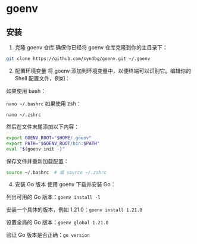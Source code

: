 # goenv

## 安装

1. 克隆 goenv 仓库
确保你已经将 goenv 仓库克隆到你的主目录下：

```bash
git clone https://github.com/syndbg/goenv.git ~/.goenv
```

2. 配置环境变量
将 goenv 添加到环境变量中，以便终端可以识别它。编辑你的 Shell 配置文件，例如：

如果使用 bash：

`nano ~/.bashrc`
如果使用 zsh：

`nano ~/.zshrc`

然后在文件末尾添加以下内容：

```bash
export GOENV_ROOT="$HOME/.goenv"
export PATH="$GOENV_ROOT/bin:$PATH"
eval "$(goenv init -)"
```

保存文件并重新加载配置：
```bash
source ~/.bashrc  # 或 source ~/.zshrc
```


4. 安装 Go 版本
使用 goenv 下载并安装 Go：

列出可用的 Go 版本：`goenv install -l`

安装一个具体的版本，例如 1.21.0：`goenv install 1.21.0`

设置全局的 Go 版本：`goenv global 1.21.0`

验证 Go 版本是否正确：`go version`


